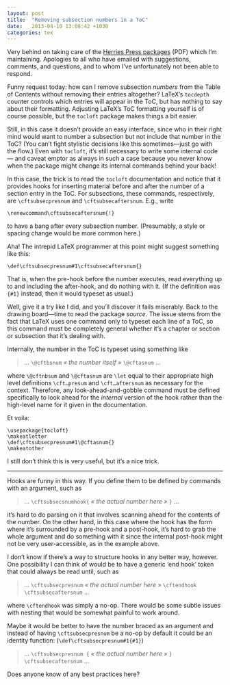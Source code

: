 ```yaml
---
layout: post
title:  "Removing subsection numbers in a ToC"
date:   2013-04-10 13:08:42 +1030
categories: tex
---
```


<p>Very behind on taking care of the <a href="http://www.tug.org/TUGboat/tb30-2/tb95robertson.pdf">Herries Press packages</a> (PDF) which I&rsquo;m maintaining. Apologies to all who have emailed with suggestions, comments, and questions, and to whom I&rsquo;ve unfortunately not been able to respond.</p>

<p>Funny request today: how can I remove subsection <em>numbers</em> from the Table of Contents without removing their entries altogether? LaTeX&rsquo;s <code>tocdepth</code> counter controls which entries will appear in the ToC, but has nothing to say about their formatting. Adjusting LaTeX&rsquo;s ToC formatting yourself is of course possible, but the <code>tocloft</code> package makes things a bit easier.</p>

<p>Still, in this case it doesn&rsquo;t provide an easy interface, since who in their right mind would want to number a subsection but not include that number in the ToC? (You can&rsquo;t fight stylistic decisions like this sometimes—just go with the flow.) Even with <code>tocloft</code>, it&rsquo;s still necessary to write some internal code — and caveat emptor as always in such a case because you never know when the package might change its internal commands behind your back!</p>

<p>In this case, the trick is to read the <code>tocloft</code> documentation and notice that it provides hooks for inserting material before and after the number of a section entry in the ToC. For subsections, these commands, respectively, are <code>\cftsubsecpresnum</code> and <code>\cftsubsecaftersnum</code>. E.g., write</p>

<pre><code>\renewcommand\cftsubsecaftersnum{!}
</code></pre>

<p>to have a bang after every subsection number. (Presumably, a style or spacing change would be more common here.)</p>

<p>Aha! The intrepid LaTeX programmer at this point might suggest something like this:</p>

<pre><code>\def\cftsubsecpresnum#1\cftsubsecaftersnum{}
</code></pre>

<p>That is, when the pre-hook before the number executes, read everything up to and including the after-hook, and do nothing with it. (If the definition was <code>{#1}</code> instead, then it would typeset as usual.)</p>

<p>Well, give it a try like I did, and you&rsquo;ll discover it fails miserably. Back to the drawing board—time to read the package <em>source</em>. The issue stems from the fact that LaTeX uses one command only to typeset each line of a ToC, so this command must be completely general whether it&rsquo;s a chapter or section or subsection that it&rsquo;s dealing with.</p>

<p>Internally, the number in the ToC is typeset using something like</p>

<blockquote>
  <p>&hellip; <code>\@cftbsnum</code> <em>« the number itself »</em> <code>\@cftasnum</code> &hellip;</p>
</blockquote>

<p>where <code>\@cftnbsum</code> and <code>\@cftasnum</code> are <code>\let</code> equal to their appropriate high level definitions <code>\cft…presum</code> and <code>\cft…aftersnum</code> as necessary for the context. Therefore, any look-ahead-and-gobble command must be defined specifically to look ahead for the <em>internal</em> version of the hook rather than the high-level name for it given in the documentation.</p>

<p>Et voila:</p>

<pre><code>\usepackage{tocloft}
\makeatletter
\def\cftsubsecpresnum#1\@cftasnum{}
\makeatother
</code></pre>

<p>I still don&rsquo;t think this is very useful, but it&rsquo;s a nice trick.</p>

<hr><p>Hooks are funny in this way. If you define them to be defined by commands with an argument, such as</p>

<blockquote>
  <p>&hellip; <code>\cftsubsecsnumhook{</code> <em>« the actual number here »</em> <code>}</code> &hellip;</p>
</blockquote>

<p>it&rsquo;s hard to do parsing on it that involves scanning ahead for the contents of the number. On the other hand, in this case where the hook has the form where it&rsquo;s surrounded by a pre-hook and a post-hook, it&rsquo;s hard to grab the whole argument and do something with it since the internal post-hook might not be very user-accessible, as in the example above.</p>

<p>I don&rsquo;t know if there&rsquo;s a way to structure hooks in any better way, however. One possibility I can think of would be to have a generic ‘end hook’ token that could always be read until, such as</p>

<blockquote>
  <p>&hellip; <code>\cftsubsecpresnum</code> <em>« the actual number here »</em> <code>\cftendhook \cftsubsecaftersnum</code> &hellip;</p>
</blockquote>

<p>where <code>\cftendhook</code> was simply a no-op. There would be some subtle issues with nesting that would be somewhat painful to work around.</p>

<p>Maybe it would be better to have the number braced as an argument and instead of having <code>\cftsubsecpresnum</code> be a no-op by default it could be an identity function: (<code>\def\cftsubsecpresnum#1{#1}</code>)</p>

<blockquote>
  <p>&hellip; <code>\cftsubsecpresnum {</code> <em>« the actual number here »</em> <code>} \cftsubsecaftersnum</code> &hellip;</p>
</blockquote>

<p>Does anyone know of any best practices here?</p>

